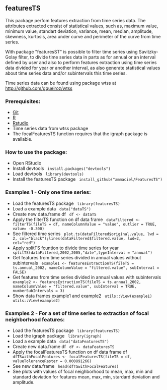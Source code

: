 <h2>featuresTS</h2>

This package perfom features extraction from time series data. The attributes extracted consist of statistical values, such as, maximum value, minimum value, standart deviation, variance, mean, median, amplitude, skewness, kurtosis, area under curve and perimeter of the curve from time series. 

With package "featuresST" is possible to filter time series using Savitzky-Golay filter, to divide time series data in parts as for annual or an interval defined by user and also to perform features extraction using time series data divided for year or another interval, as also generate statistical values about time series data and/or subintervals this time series.  

Time series data can be found using package wtss at <a href="http://github.com/gqueiroz/wtss/">http://github.com/gqueiroz/wtss<a>

<h3>Prerequisites: </h3> 
<ul>
  <li><a href="http://git-scm.com/">Git</a></li>
  <li><a href="http://www.r-project.org/">R</a></li>
  <li><a href="http://www.rstudio.com/">Rstudio</a></li>
  <li>Time series data from wtss package </li>
  <li>The focalFeaturesTS function requires that the igraph package is available. </li> 
</ul>

<h3>How to use the package:</h3>
<ul>
  <li>Open RStudio</li>
  <li>Install devtools <code> install.packages("devtools") </code> </li>
  <li>Load devtools <code> library(devtools) </code> </li>
  <li>Install the featuresTS package <code> install_github("ammaciel/FeaturesTS") </code> </li>
</ul>

<h3>Examples 1 - Only one time series:</h3>
<ul>
  <li> Load the featuresTS package <code> library(featuresTS) </code></li>
  <li> Load a example data <code> data("dataTS") </code></li>
  <li> Create new data.frame df <code> df <- dataTS </code></li>
  <li> Apply the filterTS function on df data frame <code> dataFiltered <- filterTS(fileTS = df, nameColumnValue = "value", outlier = TRUE, value= -0.300)  </code></li>
  <li> See filtered time series <code> plot.ts(dataFiltered$original.value, lwd = 2, col="black");lines(dataFiltered$filtered.value, lwd=2, col="red") </code></li>
  <li> Apply splitTS fcuntion to divide time series for year <code> splitTS(dataFiltered,2002,2005,"date",typeInterval = "annual") </code></li>
  <li> Get features from time series divided in annual values without subintervals <code> example1 <- featuresExtractionTS(fileTS = ts.annual_2002, nameColumnValue = "filtered.value", subInterval = FALSE) </code> </li>
  <li> Get features from time series divided in annual values with subintervals <code> example2 <- featuresExtractionTS(fileTS = ts.annual_2002, nameColumnValue = "filtered.value", subInterval = TRUE, numberSubIntervals = 3) </code> </li>
  <li> Show data frames example1 and example2 <code> utils::View(example1) </code> <code> utils::View(example2) </code> </li>
</ul>  

<h3>Examples 2 - For a set of time series to extraction of focal neighborhood features:</h3>
<ul>
  <li> Load the featuresTS package <code> library(featuresTS) </code></li>
  <li> Load the igraph package <code> library(igraph) </code></li>
  <li> Load a example data <code> data("dataFeaturesTS") </code></li>
  <li> Create new data.frame df <code> df <- dataFeaturesTS </code></li>
  <li> Apply the focalFeaturesTS function on df data frame df <code> dfTSwithFocalFeatures <- focalFeaturesTS(fileTS = df, valueToleranceRaster = 0.000891266)  </code></li>
  <li> See new data.frame <code> head(dfTSwithFocalFeatures) </code></li>
  <li> See plots with values of focal neighborhood to mean, max, min and standard deviation for features mean, max, min, stardard deviation and amplitude.  
</ul> 
  
  
